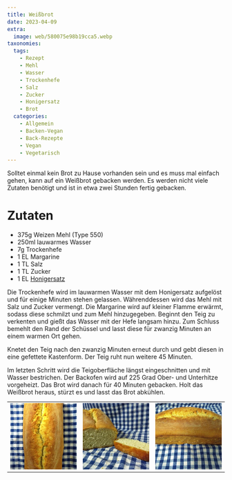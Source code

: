 ```yaml
---
title: Weißbrot
date: 2023-04-09
extra:
  image: web/580075e98b19cca5.webp
taxonomies:
  tags:
    - Rezept
    - Mehl
    - Wasser
    - Trockenhefe
    - Salz
    - Zucker
    - Honigersatz
    - Brot
  categories:
    - Allgemein
    - Backen-Vegan
    - Back-Rezepte
    - Vegan
    - Vegetarisch
---
```

Solltet einmal kein Brot zu Hause vorhanden sein und es muss mal einfach gehen, kann auf ein Weißbrot gebacken werden.
Es werden nicht viele Zutaten benötigt und ist in etwa zwei Stunden fertig gebacken.

<!-- more -->

# Zutaten
* 375g Weizen Mehl (Type 550)
* 250ml lauwarmes Wasser
* 7g Trockenhefe
* 1 EL Margarine
* 1 TL Salz
* 1 TL Zucker
* 1 EL [Honigersatz](/articles/loewenzahn-sirup-2019-04-22/)

Die Trockenhefe wird im lauwarmen Wasser mit dem Honigersatz aufgelöst und für einige Minuten stehen gelassen. Währenddessen wird das Mehl mit Salz und Zucker vermengt. Die Margarine wird auf kleiner Flamme erwärmt, sodass diese schmilzt und zum Mehl hinzugegeben. Beginnt den Teig zu verkenten und gießt das Wasser mit der Hefe langsam hinzu. Zum Schluss bemehlt den Rand der Schüssel und lasst diese für zwanzig Minuten an einem warmen Ort gehen.

Knetet den Teig nach den zwanzig Minuten erneut durch und gebt diesen in eine gefettete Kastenform. Der Teig ruht nun weitere 45 Minuten.

Im letzten Schritt wird die Teigoberfläche längst eingeschnitten und mit Wasser bestrichen. Der Backofen wird auf 225 Grad Ober- und Unterhitze vorgeheizt. Das Brot wird danach für 40 Minuten gebacken. 
Holt das Weißbrot heraus, stürzt es und lasst das Brot abkühlen.

||||
:---:|:---:|:---:
[![Foto eines Weißbrotes auf einem Küchentuch, von oben fotografiert](web/6478f93ad3cbbeba-thumb.webp)](web/6478f93ad3cbbeba.webp)|[![Foto eines Weißbrotes mit abgeschnittener Scheibe auf einem Küchentuch, von vorne fotografiert](web/580075e98b19cca5-thumb.webp)](web/580075e98b19cca5.webp)|[![Foto eines Weißbrotes auf einem Küchentuch, von oben fotografier](web/66611041a2f54f78-thumb.webp)](web/66611041a2f54f78.webp)

